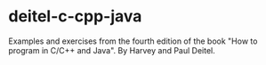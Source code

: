 # deitel-c-cpp-java
Examples and exercises from the fourth edition of the book "How to program in C/C++ and Java". By Harvey and Paul Deitel.
